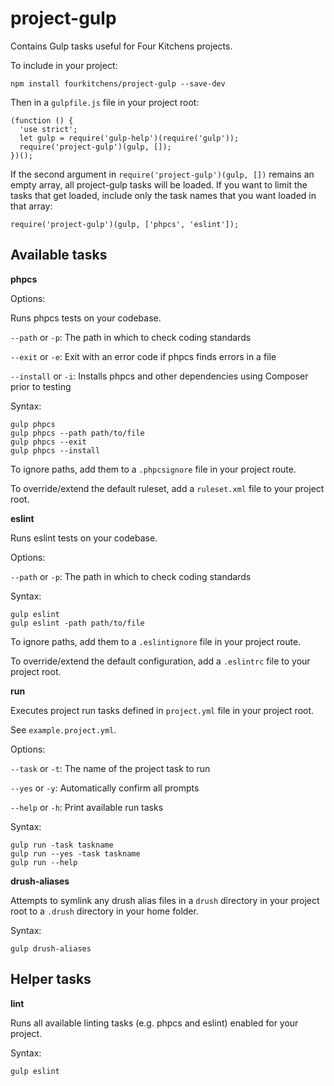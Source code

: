 # project-gulp

Contains Gulp tasks useful for Four Kitchens projects.

To include in your project:

```
npm install fourkitchens/project-gulp --save-dev
```

Then in a `gulpfile.js` file in your project root:

```
(function () {
  'use strict';
  let gulp = require('gulp-help')(require('gulp'));
  require('project-gulp')(gulp, []);
})();
```

If the second argument in `require('project-gulp')(gulp, [])` remains an empty array, all project-gulp tasks will be loaded. If you want to limit the tasks that get loaded, include only the task names that you want loaded in that array:

```
require('project-gulp')(gulp, ['phpcs', 'eslint']);
```

## Available tasks

**phpcs**

Options:

Runs phpcs tests on your codebase.

`--path` or `-p`: The path in which to check coding standards

`--exit` or `-e`: Exit with an error code if phpcs finds errors in a file

`--install` or `-i`: Installs phpcs and other dependencies using Composer prior to testing

Syntax:
```
gulp phpcs
gulp phpcs --path path/to/file
gulp phpcs --exit
gulp phpcs --install
```

To ignore paths, add them to a `.phpcsignore` file in your project route.

To override/extend the default ruleset, add a `ruleset.xml` file to your project root.

**eslint**

Runs eslint tests on your codebase.

Options:

`--path` or `-p`: The path in which to check coding standards

Syntax:
```
gulp eslint
gulp eslint -path path/to/file
```

To ignore paths, add them to a `.eslintignore` file in your project route.

To override/extend the default configuration, add a `.eslintrc` file to your project root.

**run**

Executes project run tasks defined in `project.yml` file in your project root.

See `example.project.yml`.

Options:

`--task` or `-t`: The name of the project task to run

`--yes` or `-y`: Automatically confirm all prompts

`--help` or `-h`: Print available run tasks

Syntax:
```
gulp run -task taskname
gulp run --yes -task taskname
gulp run --help
```

**drush-aliases**

Attempts to symlink any drush alias files in a `drush` directory in your project root to a `.drush` directory in your home folder.

Syntax:
```
gulp drush-aliases
```

## Helper tasks

**lint**

Runs all available linting tasks (e.g. phpcs and eslint) enabled for your project.

Syntax:
```
gulp eslint
```
